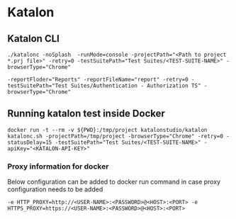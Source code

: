 # Katalon

## Katalon CLI

```shell
./katalonc -noSplash  -runMode=console -projectPath="<Path to project *.prj file>" -retry=0 -testSuitePath="Test Suites/<TEST-SUITE-NAME>" -browserType="Chrome"
```

```shell
-reportFloder="Reports" -reportFileName="report" -retry=0 -testSuitePath="Test Suites/Authentication - Authorization TS" -browserType="Chrome"
```

## Running katalon test inside Docker

```shell
docker run -t --rm -v ${PWD}:/tmp/project katalonstudio/katalon katalonc.sh -projectPath=/tmp/project -browserType="Chrome" -retry=0 -statusDelay=15 -testSuitePath="Test Suites/<TEST-SUITE-NAME>" -apiKey="<KATALON-API-KEY>"
```

### Proxy information for docker

Below configuration can be added to docker run command in case proxy configuration needs to be added

```shell
-e HTTP_PROXY=http://<USER-NAME>:<PASSWORD>@<HOST>:<PORT> -e HTTPS_PROXY=https://<USER-NAME>:<PASSWORD>@<HOST>:<PORT>
```